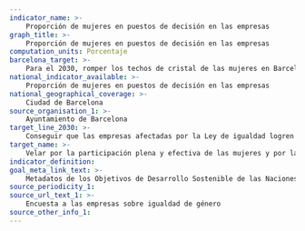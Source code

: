 ```yaml
---
indicator_name: >-
    Proporción de mujeres en puestos de decisión en las empresas
graph_title: >-
    Proporción de mujeres en puestos de decisión en las empresas
computation_units: Porcentaje
barcelona_target: >-
    Para el 2030, romper los techos de cristal de las mujeres en Barcelona, alcanzando la paridad en los espacios de representación y de liderazgo político, económico y social
national_indicator_available: >-
    Proporción de mujeres en puestos de decisión en las empresas
national_geographical_coverage: >-
    Ciudad de Barcelona
source_organisation_1: >-
    Ayuntamiento de Barcelona
target_line_2030: >-
    Conseguir que las empresas afectadas por la Ley de igualdad logren la paridad en el consejo de administración y la estructura directiva: Más del 40%
target_name: >-
    Velar por la participación plena y efectiva de las mujeres y por la igualdad de oportunidades de liderazgo en todos los niveles de toma de decisiones de la vida política, económica y pública
indicator_definition:
goal_meta_link_text: >-
    Metadatos de los Objetivos de Desarrollo Sostenible de las Naciones Unidas (pdf 894kB)
source_periodicity_1:
source_url_text_1: >-
    Encuesta a las empresas sobre igualdad de género 
source_other_info_1: 
---
```

